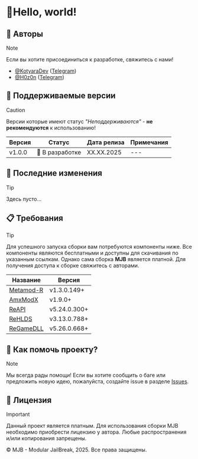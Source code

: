 # 👋Hello, world!

## 👥 Авторы
> [!NOTE]
> Если вы хотите присоединиться к разработке, свяжитесь с нами!

- [@KotyaraDev](https://github.com/KotyaraDev) ([Telegram](https://t.me/kotyarakryt))
- [@H0z0n](https://github.com/H0z0n) ([Telegram](https://t.me/AmxM0dX))


## 🚀 Поддерживаемые версии
> [!CAUTION]
> Версии которые имеют статус *"Неподдерживаются"* - **не рекомендуются** к использованию!

Версия | Статус         | Дата релиза     | Примечания
-------|----------------|-----------------|------------
v1.0.0 | 🔧 В разработке  | XX.XX.2025      | ---


## 📝 Последние изменения
> [!TIP]
> Здесь пусто...


## 📋 Требования
> [!TIP]
> Для успешного запуска сборки вам потребуются компоненты ниже. Все компоненты являются бесплатными и доступны для скачивания по указанным ссылкам. Однако сама сборка **MJB** является платной. Для получения доступа к сборке свяжитесь с авторами.

Название | Версия         
---------|---------
[Metamod-R](https://github.com/rehlds/Metamod-R) | v1.3.0.149+
[AmxModX](https://github.com/alliedmodders/amxmodx) | v1.9.0+
[ReAPI](https://github.com/rehlds/reapi) | v5.24.0.300+
[ReHLDS](https://github.com/rehlds/rehlds) | v3.13.0.788+
[ReGameDLL](https://github.com/rehlds/ReGameDLL_CS) | v5.26.0.668+


## 🤝 Как помочь проекту?
> [!NOTE]
> Мы всегда рады помощи! Если вы хотите сообщить о баге или предложить новую идею, пожалуйста, создайте issue в разделе [Issues](https://github.com/mjb-cs/feedbacks/issues).


## 📜 Лицензия
> [!IMPORTANT]
> Данный проект является платным. Для использования сборки MJB необходимо приобрести лицензию у автора. Любые распространения и/или копирования запрещены.

© MJB - Modular JailBreak, 2025. Все права защищены.
